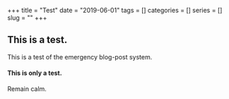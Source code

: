 +++
title = "Test"
date = "2019-06-01"
tags = []
categories = []
series = []
slug = ""
+++

## This is a test.

This is a test of the emergency blog-post system.

#### This is only a test.

Remain calm.
